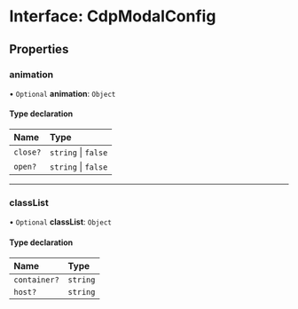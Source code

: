 # Interface: CdpModalConfig

## Properties

### animation

• `Optional` **animation**: `Object`

#### Type declaration

| Name | Type |
| :------ | :------ |
| `close?` | `string` \| ``false`` |
| `open?` | `string` \| ``false`` |

___

### classList

• `Optional` **classList**: `Object`

#### Type declaration

| Name | Type |
| :------ | :------ |
| `container?` | `string` |
| `host?` | `string` |
